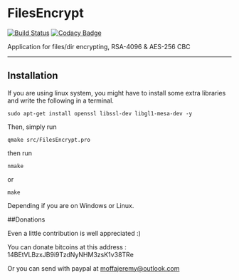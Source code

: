 # FilesEncrypt

[![Build Status](https://travis-ci.org/moffa13/FilesEncrypt.svg?branch=master)](https://travis-ci.org/moffa13/FilesEncrypt) [![Codacy Badge](https://api.codacy.com/project/badge/Grade/ead1c31ffd0347f7a50e4a2724309fba)](https://www.codacy.com/app/moffa13/FilesEncrypt?utm_source=github.com&utm_medium=referral&utm_content=moffa13/FilesEncrypt&utm_campaign=badger)

Application for files/dir encrypting, RSA-4096 & AES-256 CBC

***

## Installation

If you are using linux system, you might have to install some extra libraries and write the following in a terminal.

	sudo apt-get install openssl libssl-dev libgl1-mesa-dev -y

Then, simply run

	qmake src/FilesEncrypt.pro

    
then run

	nmake
 
or
 
	make

Depending if you are on Windows or Linux.


##Donations

Even a little contribution is well appreciated :)

You can donate bitcoins at this address : 14BEtVLBzxJB9i9TzdNyNHM3zsK1v38TRe

Or you can send with paypal at moffajeremy@outlook.com
